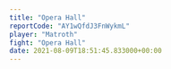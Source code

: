 ```yaml
---
title: "Opera Hall"
reportCode: "AY1wQfdJ3FnWykmL"
player: "Matroth"
fight: "Opera Hall"
date: 2021-08-09T18:51:45.833000+00:00
---
```

